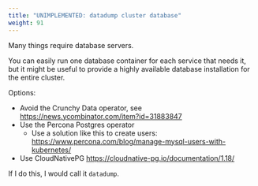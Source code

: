 ```yaml
---
title: "UNIMPLEMENTED: datadump cluster database"
weight: 91
---
```


Many things require database servers.

You can easily run one database container for each service that needs it,
but it might be useful to provide a highly available database installation for the entire cluster.

Options:

* Avoid the Crunchy Data operator, see <https://news.ycombinator.com/item?id=31883847>
* Use the Percona Postgres operator
    * Use a solution like this to create users: <https://www.percona.com/blog/manage-mysql-users-with-kubernetes/>
* Use CloudNativePG <https://cloudnative-pg.io/documentation/1.18/>

If I do this, I would call it `datadump`.
